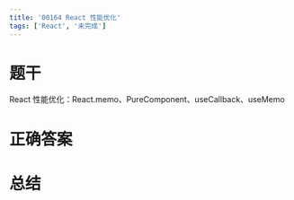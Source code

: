 ```yaml
---
title: '00164 React 性能优化'
tags: ['React', '未完成']
---
```


# 题干

React 性能优化：React.memo、PureComponent、useCallback、useMemo

# 正确答案



# 总结



<script>
  function func() {

  }
  
</script>